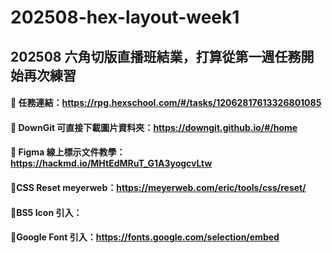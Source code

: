 # 202508-hex-layout-week1

## 202508 六角切版直播班結業，打算從第一週任務開始再次練習

#### 💛 任務連結：https://rpg.hexschool.com/#/tasks/12062817613326801085

#### 💛 DownGit 可直接下載圖片資料夾：https://downgit.github.io/#/home

#### 💛 Figma 線上標示文件教學：https://hackmd.io/MHtEdMRuT_G1A3yogcvLtw

#### 💛CSS Reset meyerweb：https://meyerweb.com/eric/tools/css/reset/

#### 💛BS5 Icon 引入：

#### 💛Google Font 引入：https://fonts.google.com/selection/embed
